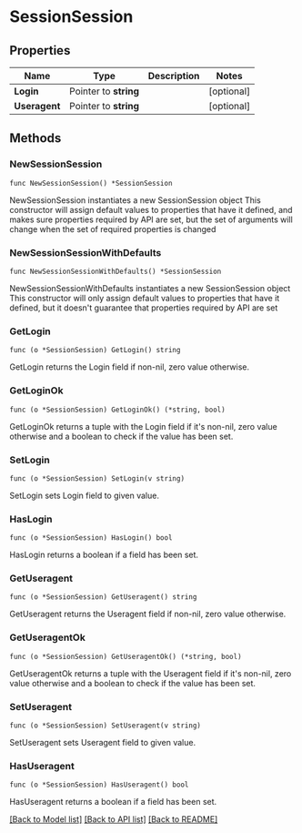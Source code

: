 # SessionSession

## Properties

Name | Type | Description | Notes
------------ | ------------- | ------------- | -------------
**Login** | Pointer to **string** |  | [optional] 
**Useragent** | Pointer to **string** |  | [optional] 

## Methods

### NewSessionSession

`func NewSessionSession() *SessionSession`

NewSessionSession instantiates a new SessionSession object
This constructor will assign default values to properties that have it defined,
and makes sure properties required by API are set, but the set of arguments
will change when the set of required properties is changed

### NewSessionSessionWithDefaults

`func NewSessionSessionWithDefaults() *SessionSession`

NewSessionSessionWithDefaults instantiates a new SessionSession object
This constructor will only assign default values to properties that have it defined,
but it doesn't guarantee that properties required by API are set

### GetLogin

`func (o *SessionSession) GetLogin() string`

GetLogin returns the Login field if non-nil, zero value otherwise.

### GetLoginOk

`func (o *SessionSession) GetLoginOk() (*string, bool)`

GetLoginOk returns a tuple with the Login field if it's non-nil, zero value otherwise
and a boolean to check if the value has been set.

### SetLogin

`func (o *SessionSession) SetLogin(v string)`

SetLogin sets Login field to given value.

### HasLogin

`func (o *SessionSession) HasLogin() bool`

HasLogin returns a boolean if a field has been set.

### GetUseragent

`func (o *SessionSession) GetUseragent() string`

GetUseragent returns the Useragent field if non-nil, zero value otherwise.

### GetUseragentOk

`func (o *SessionSession) GetUseragentOk() (*string, bool)`

GetUseragentOk returns a tuple with the Useragent field if it's non-nil, zero value otherwise
and a boolean to check if the value has been set.

### SetUseragent

`func (o *SessionSession) SetUseragent(v string)`

SetUseragent sets Useragent field to given value.

### HasUseragent

`func (o *SessionSession) HasUseragent() bool`

HasUseragent returns a boolean if a field has been set.


[[Back to Model list]](../README.md#documentation-for-models) [[Back to API list]](../README.md#documentation-for-api-endpoints) [[Back to README]](../README.md)


